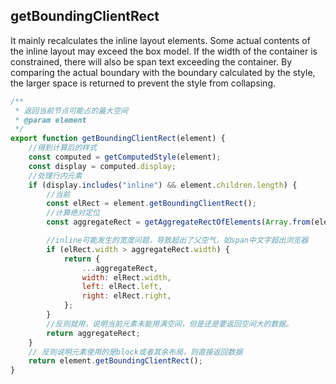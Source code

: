 
## getBoundingClientRect

It mainly recalculates the inline layout elements. Some actual contents of the inline layout may exceed the box model. 
If the width of the container is constrained, there will also be span text exceeding the container. 
By comparing the actual boundary with the boundary calculated by the style,
the larger space is returned to prevent the style from collapsing.

```js
/**
 * 返回当前节点可能占的最大空间
 * @param element
 */
export function getBoundingClientRect(element) {
    //得到计算后的样式
    const computed = getComputedStyle(element);
    const display = computed.display;
    //处理行内元素
    if (display.includes("inline") && element.children.length) {
        //当前
        const elRect = element.getBoundingClientRect();
        //计算绝对定位
        const aggregateRect = getAggregateRectOfElements(Array.from(element.children));

        //inline可能发生的宽度问题，导致超出了父空气，如span中文字超出浏览器
        if (elRect.width > aggregateRect.width) {
            return {
                ...aggregateRect,
                width: elRect.width,
                left: elRect.left,
                right: elRect.right,
            };
        }
        //反则就用，说明当前元素未能用满空间，但是还是要返回空间大的数据。
        return aggregateRect;
    }
    // 反则说明元素使用的是block或者其余布局，则直接返回数据
    return element.getBoundingClientRect();
}
```

